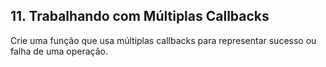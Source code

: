 ## 11. Trabalhando com Múltiplas Callbacks
Crie uma função que usa múltiplas callbacks para representar sucesso ou falha de uma operação.